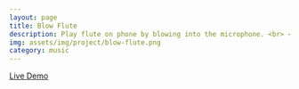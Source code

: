 ```yaml
---
layout: page
title: Blow Flute
description: Play flute on phone by blowing into the microphone. <br> <code>JavaScript</code> <code>Web Audio API</code>
img: assets/img/project/blow-flute.png
category: music
---
```


[Live Demo](https://sohamapps.rf.gd/blow-flute/)
